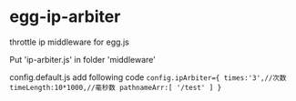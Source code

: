 # egg-ip-arbiter
throttle ip middleware for egg.js

Put 'ip-arbiter.js' in folder 'middleware'

config.default.js add following code
`
  config.ipArbiter={
    times:'3',//次数
    timeLength:10*1000,//毫秒数
    pathnameArr:[
      '/test'
    ]
  }
`